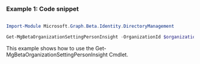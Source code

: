 ### Example 1: Code snippet

```powershell

Import-Module Microsoft.Graph.Beta.Identity.DirectoryManagement

Get-MgBetaOrganizationSettingPersonInsight -OrganizationId $organizationId

```
This example shows how to use the Get-MgBetaOrganizationSettingPersonInsight Cmdlet.

